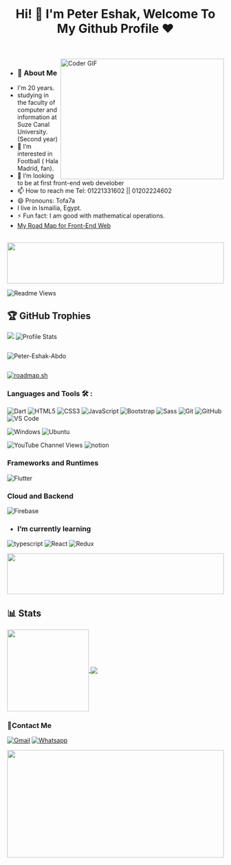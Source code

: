 <h1 align="center">Hi! 👋 I'm Peter Eshak, Welcome To My Github Profile ♥</h1>
<br><br>
<img align="right" src="https://media.giphy.com/media/SWoSkN6DxTszqIKEqv/giphy.gif" alt="Coder GIF" width="380" height="280">

- <h3>🚀 About Me</h3> 
- I'm 20 years.
- studying in the faculty of computer and information at Suze Canal University. (Second year)
- 👀 I’m interested in Football ( Hala Madrid, fan).
- 💞️ I’m looking to be at first front-end web develober
- 📫 How to reach me Tel: 01221331602  || 01202224602
- 😄 Pronouns: Tofa7a 
- I live in Ismailia, Egypt.
- ⚡ Fun fact: I am good with mathematical operations.
- <a href="https://roadmap.sh/frontend?s=658a04cd54b57710513fdc41" target="_blank">My Road Map for Front-End Web</a>
<br>
<img src="https://github.com/Govindv7555/Govindv7555/blob/main/49e76e0596857673c5c80c85b84394c1.gif" width=100% height=95px>

![Readme Views](https://visitor-badge.laobi.icu/badge?page_id=Peter-Eshak-Abdo.readme&title=Readme%20Views)

## 🏆 GitHub Trophies
![](https://github-profile-trophy.vercel.app/?username=Peter-Eshak-Abdo&theme=algolia)
![Profile Stats](https://github-readme-stats.vercel.app/api?username=Peter-Eshak-Abdo&count_private=true&show_icons=true&include_all_commits=true&rank_icon=rank&theme=midnight-purple)
<p style="display:inline-block;"><img align="center" src="https://github-readme-streak-stats.herokuapp.com/?user=Peter-Eshak-Abdo&" alt="Peter-Eshak-Abdo" /></p>
<!--[![GitHub Streak](https://streak-stats.demolab.com?user=Peter-Eshak-Abdo&theme=dark&date_format=j%2Fn%5B%2FY%5D)](https://git.io/streak-stats)-->

[![roadmap.sh](https://roadmap.sh/card/wide/658a04cd54b57710513fdc41?variant=dark)](https://roadmap.sh)

### Languages and Tools 🛠 : 
![Dart](https://img.shields.io/badge/-Dart-0175C2?style=for-the-badge&logo=dart&logoColor=white)
![HTML5](https://img.shields.io/badge/-HTML5-%23E44D27?style=flat-square&logo=html5&logoColor=ffffff)
![CSS3](https://img.shields.io/badge/-CSS3-%231572B6?style=flat-square&logo=css3)
![JavaScript](https://img.shields.io/badge/-JavaScript-black?style=flat-square&logo=javascript)
![Bootstrap](https://img.shields.io/badge/-Bootstrap-563D7C?style=flat-square&logo=Bootstrap)
![Sass](https://img.shields.io/badge/-Sass-%23CC6699?style=flat-square&logo=sass&logoColor=ffffff)
![Git](https://img.shields.io/badge/-Git-%23F05032?style=flat-square&logo=git&logoColor=%23ffffff)
![GitHub](https://img.shields.io/badge/-GitHub-181717?style=flat-square&logo=github)
![VS Code](http://img.shields.io/badge/-VS%20Code-007ACC?style=flat-square&logo=visual-studio-code&logoColor=ffffff)

![Windows](http://img.shields.io/badge/-Windows-0078D6?style=flat-square&logo=windows&logoColor=ffffff)
![Ubuntu](https://img.shields.io/badge/-Ubuntu-E95420?style=for-the-badge&logo=ubuntu&logoColor=white)

![YouTube Channel Views](https://img.shields.io/youtube/channel/views/UCdt02aWMr-mlqM2eC8A_brg)
![notion](https://img.shields.io/badge/-notion-fff?style=flat-square&logo=notion&logoColor=000)
<!--![freeCodeCamp points](https://img.shields.io/freecodecamp/points/tofa7a)-->

### Frameworks and Runtimes
![Flutter](https://img.shields.io/badge/-Flutter-02569B?style=for-the-badge&logo=flutter&logoColor=white)

### Cloud and Backend
![Firebase](https://img.shields.io/badge/-Firebase-FFCA28?style=for-the-badge&logo=firebase&logoColor=black)

- ### I’m currently learning
![typescript](https://img.shields.io/badge/-typescript-2e72bc?style=flat-square&logo=typescript&logoColor=ffffff)
![React](https://img.shields.io/badge/-React-%23282C34?style=flat-square&logo=react)
![Redux](https://img.shields.io/badge/-redux-7348b6?style=flat-square&logo=redux&logoColor=ffffff)


<img src="https://github.com/Govindv7555/Govindv7555/blob/main/49e76e0596857673c5c80c85b84394c1.gif" width=100% height=95px>

## 📊 Stats
<a href="https://github.com/anuraghazra/convoychat">
  <img height="190" align="center" src="https://github-readme-stats.vercel.app/api/top-langs?username=Peter-Eshak-Abdo&theme=midnight-purple&langs_count=12&layout=compact" />
</a>
<a href="https://github.com/anuraghazra/convoychat">
  <img align="center" src="https://github-readme-stats.vercel.app/api/wakatime?username=Peter_Eshak_Abdo&theme=midnight-purple&langs_count=8&layout=compact" />
</a>

 ### 🔗Contact Me
[![Gmail](https://img.shields.io/badge/Gmail-D14836?style=for-the-badge&logo=gmail&logoColor=white&link=mailto:petereshak11@gmail.com)](mailto:petereshak11@gmail.com)
[![Whatsapp](https://img.shields.io/badge/-Whatsapp-075e54?style=for-the-badge&logo=Whatsapp&logoColor=white)](https://api.whatsapp.com/send?phone=01221331602)

<img src="https://github.com/Govindv7555/Govindv7555/blob/main/49e76e0596857673c5c80c85b84394c1.gif" width=100% height=250px>


